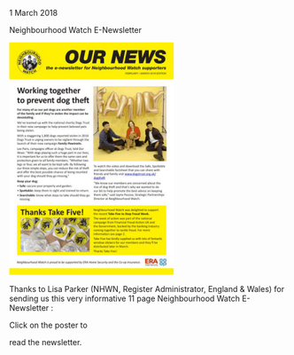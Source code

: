 1 March 2018

Neighbourhood Watch E-Newsletter

[](http://www.northcrayresidents.org.uk/posters/poster139.pdf)

![Image](images/nm0428_1.gif)

Thanks to Lisa Parker (NHWN, Register Administrator, England & Wales) for sending us this very informative 11 page Neighbourhood Watch E-Newsletter :

Click on the poster to

read the newsletter.
